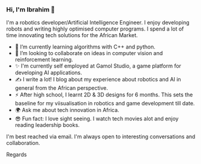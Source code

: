 ### Hi, I'm Ibrahim 👋

I'm a robotics developer/Artificial Intelligence Engineer. I enjoy developing robots and writing highly optimised computer programs. I spend a lot of time innovating tech solutions for the African Market.

  * 🌱 I’m currently learning  algorithms with C++ and python.
  * 🤝 I’m looking to collaborate on ideas in computer vision and reinforcement learning.
  * ✨ I'm currently self employed at Gamol Studio, a game platform  for developing AI applications.
  * ✍ I write a lot! I blog about my experience about robotics and AI in general from the African perspective.
  * ⚡ After high school, I learnt 2D & 3D designs for 6 months. This sets the baseline for my viisualisation in robotics and game development till date. 
  * 🌍 Ask me about tech innovation in Africa.
  * 😎  Fun fact: I love sight seeing. I watch tech movies alot and enjoy reading leadership books.

I'm best reached via email. I'm always open to interesting conversations and collaboration.

Regards
